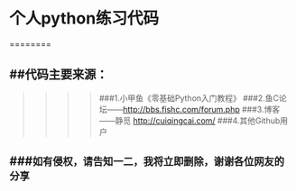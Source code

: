 # 个人python练习代码

========

##代码主要来源：
-----
>>>>###1.小甲鱼《零基础Python入门教程》
>>>>###2.鱼C论坛——http://bbs.fishc.com/forum.php
>>>>###3.博客——静觅 http://cuiqingcai.com/
>>>>###4.其他Github用户


###`如有侵权，请告知一二，我将立即删除，谢谢各位网友的分享`
-----